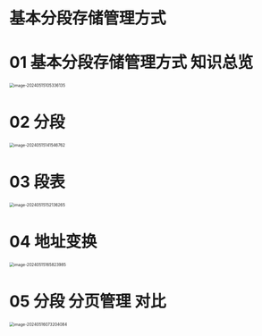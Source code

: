 # 基本分段存储管理方式



# 01 基本分段存储管理方式 知识总览

<img src="https://cvp.oss-cn-shanghai.aliyuncs.com/picgo/202405151053241.png" alt="image-20240515105336135" style="zoom:50%;" />



# 02 分段

<img src="https://cvp.oss-cn-shanghai.aliyuncs.com/picgo/202405151415997.png" alt="image-20240515141546762" style="zoom:50%;" />



# 03 段表

<img src="https://cvp.oss-cn-shanghai.aliyuncs.com/picgo/202405151521458.png" alt="image-20240515152136265" style="zoom:50%;" />



# 04 地址变换

<img src="https://cvp.oss-cn-shanghai.aliyuncs.com/picgo/202405151658211.png" alt="image-20240515165823985" style="zoom:50%;" />



# 05 分段 分页管理 对比

<img src="https://cvp.oss-cn-shanghai.aliyuncs.com/picgo/202405160732816.png" alt="image-20240516073204084" style="zoom:50%;" />
